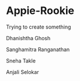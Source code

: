 # Appie-Rookie
Trying to create something

Dhanishtha Ghosh

Sanghamitra Ranganathan

Sneha Takle

Anjali Selokar

